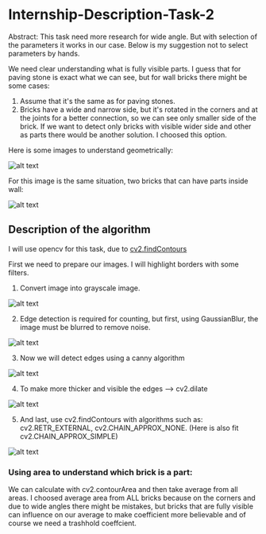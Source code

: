 # Internship-Description-Task-2

Abstract: This task need more research for wide angle. But with selection of the parameters it works in our case. Below is my suggestion not to select parameters by hands.

We need clear understanding what is fully visible parts. I guess that for paving stone is exact what we can see, but for wall bricks there might be some cases:

1) Assume that it's the same as for paving stones.
2) Bricks have a wide and narrow side, but it's rotated in the corners and at the joints for a better connection, so we can see only smaller side of the brick. If we want to detect only bricks with visible wider side and other as parts there would be another solution. I choosed this option.

Here is some images to understand geometrically:

![alt text](images/results.PNG)

For this image is the same situation, two bricks that can have parts inside wall:

![alt text](images/results.PNG)

## Description of the algorithm

I will use opencv for this task, due to [cv2.findContours](https://docs.opencv.org/4.x/d3/dc0/group__imgproc__shape.html#gadf1ad6a0b82947fa1fe3c3d497f260e0)

First we need to prepare our images. I will highlight borders with some filters.

1) Convert image into grayscale image.

![alt text](images/results.PNG)

2) Edge detection is required for counting, but first, using GaussianBlur, the image must be blurred to remove noise.

![alt text](images/results.PNG)

3) Now we will detect edges using a canny algorithm

![alt text](images/results.PNG)

4) To make more thicker and visible the edges --> cv2.dilate


![alt text](images/results.PNG)

5) And last, use cv2.findContours with algorithms such as: cv2.RETR_EXTERNAL, cv2.CHAIN_APPROX_NONE. (Here is also fit cv2.CHAIN_APPROX_SIMPLE) 

![alt text](images/results.PNG)

### Using area to understand which brick is a part:

We can calculate with cv2.contourArea and then take average from all areas. I choosed average area from ALL bricks because on the corners and due to wide angles
there might be mistakes, but bricks that are fully visible can influence on our average to make coefficient more believable and of course we need a trashhold coeffcient.

